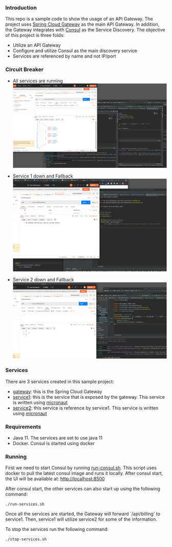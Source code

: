### Introduction
This repo is a sample code to show the usage of an API Gateway. The project uses
[Spring Cloud Gateway](https://cloud.spring.io/spring-cloud-gateway/reference/html/) 
as the main API Gateway. In addition, the Gateway integrates
with [Consul](https://www.consul.io/) as the Service Discovery.
The objective of this project is three folds:
- Utilize an API Gateway
- Configure and utilize Consul as the main discovery service
- Services are referenced by name and not IP/port

### Circuit Breaker
- All services are running
![image](https://github.com/eggchul/gateway-consul/blob/main/all_service_running.png)
- Service 1 down and Fallback
![image](https://github.com/eggchul/gateway-consul/blob/main/service1_down_fallback.png)

- Service 2 down and Fallback
![image](https://github.com/eggchul/gateway-consul/blob/main/service2_down_fallback.png)

### Services
There are 3 services created in this sample project:
- [gateway](/gateway): this is the Spring Cloud Gateway
- [service1](/service1): this is the service that is exposed by the gateway. This 
service is written using [micronaut](https://micronaut.io)
- [service2](/service2): this service is reference by service1. This 
service is written using [micronaut](https://micronaut.io)

### Requirements
- Java 11. The services are set to use java 11
- Docker. Consul is started using docker

### Running
First we need to start Consul by running [run-consul.sh](run-consul.sh). This script
uses docker to pull the latest consul image and runs it locally. After consul start,
the UI will be available at: [http://localhost:8500](http://localhost:8500)

After consul start, the other services can also start up using the following command:
```
./run-services.sh
```
Once all the services are started, the Gateway will forward `/api/billing' to service1. 
Then, service1 will utilize service2 for some of the information.

To stop the services run the following command:
```
./stop-services.sh
```
